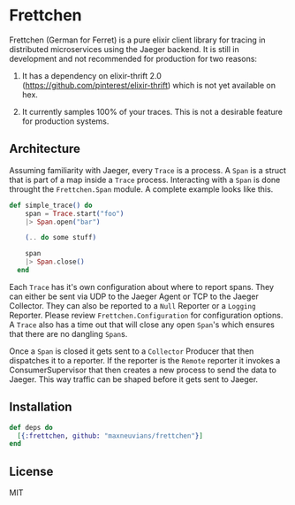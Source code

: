 # Frettchen

Frettchen (German for Ferret) is a pure elixir client library for tracing in distributed microservices using the Jaeger backend. It is still in development and not recommended for production for two reasons:

1. It has a dependency on elixir-thrift 2.0 (https://github.com/pinterest/elixir-thrift) which is not yet available on hex.

2. It currently samples 100% of your traces. This is not a desirable feature for production systems.

## Architecture
Assuming familiarity with Jaeger, every `Trace` is a process. A `Span` is a struct that is part of a map inside a `Trace` process. Interacting with a `Span` is done throught the `Frettchen.Span` module. A complete example looks like this.

```elixir
def simple_trace() do
    span = Trace.start("foo")
    |> Span.open("bar")

    (.. do some stuff)

    span
    |> Span.close()
  end
```

Each `Trace` has it's own configuration about where to report spans. They can either be sent via UDP to the Jaeger Agent or TCP to the Jaeger Collector. They can also be reported to a `Null` Reporter or a `Logging` Reporter. Please review `Frettchen.Configuration` for configuration options. A `Trace` also has a time out that will close any open `Span`'s which ensures that there are no dangling `Span`s.

Once a `Span` is closed it gets sent to a `Collector` Producer that then dispatches it to a reporter. If the reporter is the `Remote` reporter it invokes a ConsumerSupervisor that then creates a new process to send the data to Jaeger. This way traffic can be shaped before it gets sent to Jaeger.

## Installation

```elixir
def deps do
  [{:frettchen, github: "maxneuvians/frettchen"}]
end
```

## License
MIT
